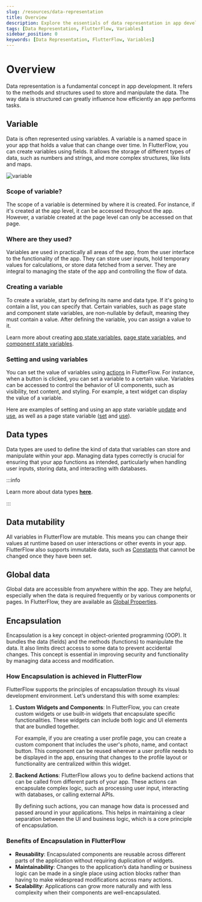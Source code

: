 ```yaml
---
slug: /resources/data-representation
title: Overview
description: Explore the essentials of data representation in app development, focusing on the use of variables in FlutterFlow.
tags: [Data Representation, FlutterFlow, Variables]
sidebar_position: 0
keywords: [Data Representation, FlutterFlow, Variables]
---
```


# Overview
Data representation is a fundamental concept in app development. It refers to the methods and structures used to store and manipulate the data. The way data is structured can greatly influence how efficiently an app performs tasks.

## Variable

Data is often represented using variables. A variable is a named space in your app that holds a value that can change over time. In FlutterFlow, you can create variables using fields. It allows the storage of different types of data, such as numbers and strings, and more complex structures, like lists and maps.

![variable](../imgs/variable.avif)

### Scope of variable?

The scope of a variable is determined by where it is created. For instance, if it's created at the app level, it can be accessed throughout the app. However, a variable created at the page level can only be accessed on that page.

### Where are they used?

Variables are used in practically all areas of the app, from the user interface to the functionality of the app. They can store user inputs, hold temporary values for calculations, or store data fetched from a server. They are integral to managing the state of the app and controlling the flow of data.

### Creating a variable

To create a variable, start by defining its name and data type. If it's going to contain a list, you can specify that. Certain variables, such as page state and component state variables, are non-nullable by default, meaning they must contain a value. After defining the variable, you can assign a value to it.

Learn more about creating [app state variables](../data-representation/app-state.md), [page state variables](../../resources/ui/pages/page-lifecycle/#page-state), and [component state variables](../../ff-concepts/state-management/generated-code.md#component-state).

### Setting and using variables

You can set the value of variables using [actions](../../resources/control-flow/functions/action-flow-editor.md) in FlutterFlow. For instance, when a button is clicked, you can set a variable to a certain value. Variables can be accessed to control the behavior of UI components, such as visibility, text content, and styling. For example, a text widget can display the value of a variable.

Here are examples of setting and using an app state variable [update](app-state.md#update-app-state-action) and [use](app-state.md#use-app-state), as well as a 
page state variable ([set](../ui/pages/page-lifecycle.md#creating-a-page-state) 
and [use](../ui/pages/page-lifecycle.md#get-page-state-value)).

## Data types

Data types are used to define the kind of data that variables can store and manipulate within your app. Managing data types correctly is crucial for ensuring that your app functions as intended, particularly when handling user inputs, storing data, and interacting with databases.

:::info

Learn more about data types [**here**](data-types.md).

:::

## Data mutability

All variables in FlutterFlow are mutable. This means you can change their values at runtime based on user interactions or other events in your app. FlutterFlow also supports immutable data, such as [Constants](constants.md) that cannot be changed once they have been set.

## Global data

Global data are accessible from anywhere within the app. They are helpful, especially when the data is required frequently or by various components or pages. In FlutterFlow, they are available as [Global Properties](global-properties.md).

## Encapsulation

Encapsulation is a key concept in object-oriented programming (OOP). It bundles the data (fields) and the methods (functions) to manipulate the data. It also limits direct access to some data to prevent accidental changes. This concept is essential in improving security and functionality by managing data access and modification.

### How Encapsulation is achieved in FlutterFlow

FlutterFlow supports the principles of encapsulation through its visual development environment. Let’s understand this with some examples:

1. **Custom Widgets and Components**: In FlutterFlow, you can create custom widgets or use built-in widgets that encapsulate specific functionalities. These widgets can include both logic and UI elements that are bundled together.

    For example, if you are creating a user profile page, you can create a custom component that includes the user's photo, name, and contact button. This component can be reused wherever a user profile needs to be displayed in the app, ensuring that changes to the profile layout or functionality are centralized within this widget.
    
2. **Backend Actions**: FlutterFlow allows you to define backend actions that can be called from different parts of your app. These actions can encapsulate complex logic, such as processing user input, interacting with databases, or calling external APIs.
    
    By defining such actions, you can manage how data is processed and passed around in your applications. This helps in maintaining a clear separation between the UI and business logic, which is a core principle of encapsulation.
    
### Benefits of Encapsulation in FlutterFlow

- **Reusability**: Encapsulated components are reusable across different parts of the application without requiring duplication of widgets.
- **Maintainability**: Changes to the application’s data handling or business logic can be made in a single place using action blocks rather than having to make widespread modifications across many actions.
- **Scalability**: Applications can grow more naturally and with less complexity when their components are well-encapsulated.